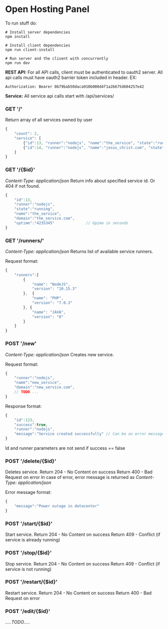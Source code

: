 # Open Hosting Panel

To run stuff do:

```
# Install server dependencies
npm install

# Install client dependencies
npm run client-install

# Run server and the clisent with concurrently
npm run dev

```


**REST API:**
For all API calls, client must be authenticated to oauth2 server.
All api calls must have oauth2 barrier token included in header.
EX:
```
Authorization: Bearer 0b79bab50daca910b000d4f1a2b675d604257e42
```


**Service:**
All service api calls start with /api/services/

### GET '/'
Return array of all services owned by user
```javascript
{
    "count": 2,
    "service": [
        {"id":13, "runner":"nodejs", "name":"the_service", "state":"running"},
        {"id":14, "runner":"nodejs", "name":"jesus_christ.com", "state":"stopped"}
    ]
}
```

### GET '/{$id}'
*Content-Type: application/json*
Return info about specified service id. Or 404 if not found.

```javascript
{
    "id":13,
    "runner":"nodejs", 
    "state":"running",
    "name":"the_service",
    "domain":"the_service.com",
    "uptime":"4235345"              // Upime in seconds
}
```

### GET '/runners/'
*Content-Type: application/json*
Returns list of available service runners.

Request format:
```javascript
{
    "runners":[
        {
            "name": "NodeJS",
            "version": "10.15.3"
        },  {
            "name": "PHP",
            "version": "7.0.3"
        }, {
            "name": "JAVA",
            "version": "8"
        }
    ]
}
```

### POST '/new'
*Content-Type: application/json*
Creates new service. 

Request format:
```javascript
{
    "runner":"nodejs", 
    "name":"new_service",
    "domain":"new_service.com",
    // TODO....
}
```

Response format:
```javascript
{
    "id":123,
    "success":true,
    "runner":"nodejs",
    "message":"Service created successfully" // Can be an error message
}
```
Id and runner parameters are not send if success == false

### POST '/delete/{$id}'
Deletes service.
Return 204 - No Content on success
Return 400 - Bad Request on error
In case of error, error message is returned as *Content-Type: application/json*

Error message format:
```javascript
{
    "message":"Power outage in datacenter"
}
```

### POST '/start/{$id}'
Start service.
Return 204 - No Content on success
Return 409 - Conflict (if service is already running)

### POST '/stop/{$id}'
Stop service.
Return 204 - No Content on success
Return 409 - Conflict (if service is not running)

### POST '/restart/{$id}'
Restart service.
Return 204 - No Content on success
Return 400 - Bad Request on error


### POST '/edit/{$id}'
*.....TODO.....*